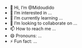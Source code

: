 - 👋 Hi, I’m @Midoudido
- 👀 I’m interested in ...
- 🌱 I’m currently learning ...
- 💞️ I’m looking to collaborate on ...
- 📫 How to reach me ...
- 😄 Pronouns: ...
- ⚡ Fun fact: ...

<!---
Midoudido/Midoudido is a ✨ special ✨ repository because its `README.md` (this file) appears on your GitHub profile.
You can click the Preview link to take a look at your changes.
--->
